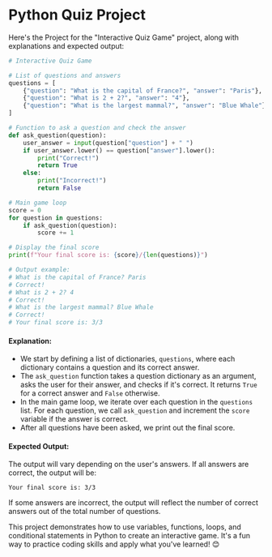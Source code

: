 # Python Quiz Project

Here's the Project for the "Interactive Quiz Game" project, along with explanations and expected output:

```python
# Interactive Quiz Game

# List of questions and answers
questions = [
    {"question": "What is the capital of France?", "answer": "Paris"},
    {"question": "What is 2 + 2?", "answer": "4"},
    {"question": "What is the largest mammal?", "answer": "Blue Whale"}
]

# Function to ask a question and check the answer
def ask_question(question):
    user_answer = input(question["question"] + " ")
    if user_answer.lower() == question["answer"].lower():
        print("Correct!")
        return True
    else:
        print("Incorrect!")
        return False

# Main game loop
score = 0
for question in questions:
    if ask_question(question):
        score += 1

# Display the final score
print(f"Your final score is: {score}/{len(questions)}")

# Output example:
# What is the capital of France? Paris
# Correct!
# What is 2 + 2? 4
# Correct!
# What is the largest mammal? Blue Whale
# Correct!
# Your final score is: 3/3
```

#### Explanation:

- We start by defining a list of dictionaries, `questions`, where each dictionary contains a question and its correct answer.
- The `ask_question` function takes a question dictionary as an argument, asks the user for their answer, and checks if it's correct. It returns `True` for a correct answer and `False` otherwise.
- In the main game loop, we iterate over each question in the `questions` list. For each question, we call `ask_question` and increment the `score` variable if the answer is correct.
- After all questions have been asked, we print out the final score.

#### Expected Output:

The output will vary depending on the user's answers. If all answers are correct, the output will be:

```
Your final score is: 3/3
```

If some answers are incorrect, the output will reflect the number of correct answers out of the total number of questions.

This project demonstrates how to use variables, functions, loops, and conditional statements in Python to create an interactive game. It's a fun way to practice coding skills and apply what you've learned! 😊